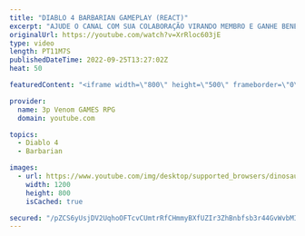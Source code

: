 ```yaml
---
title: "DIABLO 4 BARBARIAN GAMEPLAY (REACT)"
excerpt: "AJUDE O CANAL COM SUA COLABORAÇÃO VIRANDO MEMBRO E GANHE BENEFICIUS EXCLUSIVOS!!!"
originalUrl: https://youtube.com/watch?v=XrRloc603jE
type: video
length: PT11M7S
publishedDateTime: 2022-09-25T13:27:02Z
heat: 50

featuredContent: "<iframe width=\"800\" height=\"500\" frameborder=\"0\" src=\"https://www.youtube.com/embed/XrRloc603jE\" allow=\"accelerometer; autoplay; encrypted-media; gyroscope; picture-in-picture\" allowfullscreen></iframe>"

provider:
  name: 3p Venom GAMES RPG
  domain: youtube.com

topics:
  - Diablo 4
  - Barbarian

images:
  - url: https://www.youtube.com/img/desktop/supported_browsers/dinosaur.png
    width: 1200
    height: 800
    isCached: true

secured: "/pZCS6yUsjDV2UqhoOFTcvCUmtrRfCHmmyBXfUZIr3ZhBnbfsb3r44GvWvbMIo7+qNurCEiLkUvJxaP1MAm9X9Ss7cUTwGhm0L0YB3qnlhF1teEn9vY3YaKyNNMFCa0wot64pKCY9m4iIdK5JNDwMM8MdkVDxHq6Jo9Zz/wK8gmVXBDEflwjVEnFk3vg/7Ij2i7UMrIUagluY9zZ27a+EOhE8Gwb+gLayIn+Bw9h12w570d9YJOJawfTGUqqBCXaxEQdd/bJH2CrDwJeNOVK8deDdrKU+EeJ/LoK9yo2IWL6yCqKbDj5S6/oDFfCz4uQdU0f0j39m2q/DJU1TKEAzYBAUjVgwzd8a0akihA3tT2IcY55RapvvUF2GhANWjo3Na9oNcQ1DfeWCnuVQxR9c7yi0v+OsKqEbqHfPTVpwQk=;Hw/WhwB2MhFGGEbq/GGBbg=="
---
```


